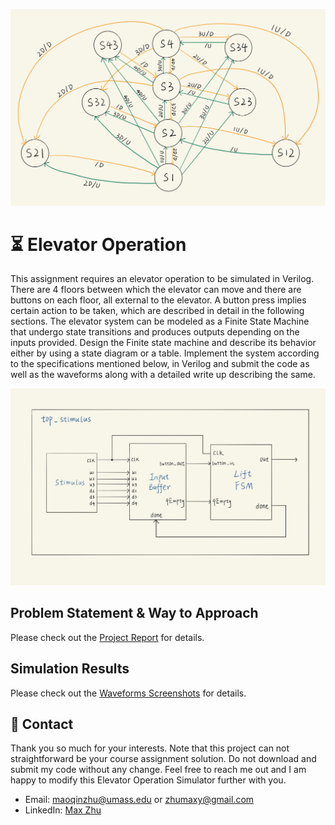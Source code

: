 ![FSM](https://github.com/MaxyZhu75/Elevator-Operation/blob/main/summary/FSM.png)
# :hourglass_flowing_sand: Elevator Operation
This assignment requires an elevator operation to be simulated in Verilog. There are 4 floors between which the elevator can move and there are buttons on each floor, all external to the elevator. A button press implies certain action to be taken, which are described in detail in the following sections. The elevator system can be modeled as a Finite State Machine that undergo state transitions and produces outputs depending on the inputs provided. Design the Finite state machine and describe its behavior either by using a state diagram or a table. Implement the system according to the specifications mentioned below, in Verilog and submit the code as well as the waveforms along with a detailed write up describing the same.

![FSM](https://github.com/MaxyZhu75/Elevator-Operation/blob/main/summary/Module.png)
## Problem Statement & Way to Approach
Please check out the [Project Report](https://github.com/MaxyZhu75/Elevator-Operation/blob/main/summary/Report/ProjectReport.pdf) for details.
## Simulation Results
Please check out the [Waveforms Screenshots](https://github.com/MaxyZhu75/Elevator-Operation/blob/main/summary/Waveforms/Screenshots.pdf) for details.
## :calling: Contact
Thank you so much for your interests. Note that this project can not straightforward be your course assignment solution. Do not download and submit my code without any change. Feel free to reach me out and I am happy to modify this Elevator Operation Simulator further with you.
* Email: maoqinzhu@umass.edu or zhumaxy@gmail.com
* LinkedIn: [Max Zhu](https://www.linkedin.com/in/maoqin-zhu/)
